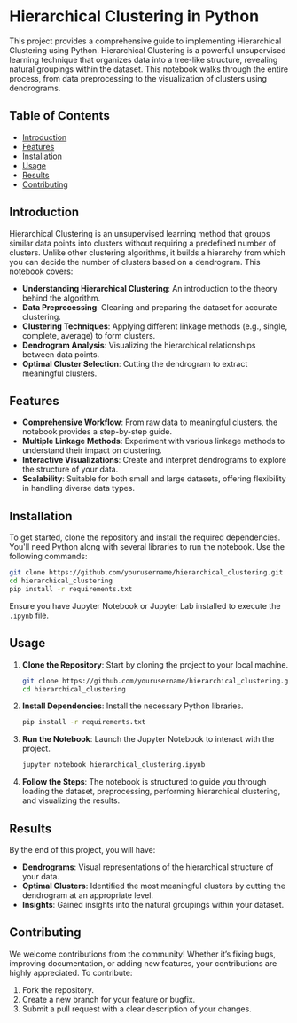 # Hierarchical Clustering in Python

This project provides a comprehensive guide to implementing Hierarchical Clustering using Python. Hierarchical Clustering is a powerful unsupervised learning technique that organizes data into a tree-like structure, revealing natural groupings within the dataset. This notebook walks through the entire process, from data preprocessing to the visualization of clusters using dendrograms.

## Table of Contents

- [Introduction](#introduction)
- [Features](#features)
- [Installation](#installation)
- [Usage](#usage)
- [Results](#results)
- [Contributing](#contributing)

## Introduction

Hierarchical Clustering is an unsupervised learning method that groups similar data points into clusters without requiring a predefined number of clusters. Unlike other clustering algorithms, it builds a hierarchy from which you can decide the number of clusters based on a dendrogram. This notebook covers:

- **Understanding Hierarchical Clustering**: An introduction to the theory behind the algorithm.
- **Data Preprocessing**: Cleaning and preparing the dataset for accurate clustering.
- **Clustering Techniques**: Applying different linkage methods (e.g., single, complete, average) to form clusters.
- **Dendrogram Analysis**: Visualizing the hierarchical relationships between data points.
- **Optimal Cluster Selection**: Cutting the dendrogram to extract meaningful clusters.

## Features

- **Comprehensive Workflow**: From raw data to meaningful clusters, the notebook provides a step-by-step guide.
- **Multiple Linkage Methods**: Experiment with various linkage methods to understand their impact on clustering.
- **Interactive Visualizations**: Create and interpret dendrograms to explore the structure of your data.
- **Scalability**: Suitable for both small and large datasets, offering flexibility in handling diverse data types.

## Installation

To get started, clone the repository and install the required dependencies. You'll need Python along with several libraries to run the notebook. Use the following commands:

```bash
git clone https://github.com/yourusername/hierarchical_clustering.git
cd hierarchical_clustering
pip install -r requirements.txt
```

Ensure you have Jupyter Notebook or Jupyter Lab installed to execute the `.ipynb` file.

## Usage

1. **Clone the Repository**: Start by cloning the project to your local machine.
   ```bash
   git clone https://github.com/yourusername/hierarchical_clustering.git
   cd hierarchical_clustering
   ```

2. **Install Dependencies**: Install the necessary Python libraries.
   ```bash
   pip install -r requirements.txt
   ```

3. **Run the Notebook**: Launch the Jupyter Notebook to interact with the project.
   ```bash
   jupyter notebook hierarchical_clustering.ipynb
   ```

4. **Follow the Steps**: The notebook is structured to guide you through loading the dataset, preprocessing, performing hierarchical clustering, and visualizing the results.

## Results

By the end of this project, you will have:

- **Dendrograms**: Visual representations of the hierarchical structure of your data.
- **Optimal Clusters**: Identified the most meaningful clusters by cutting the dendrogram at an appropriate level.
- **Insights**: Gained insights into the natural groupings within your dataset.

## Contributing

We welcome contributions from the community! Whether it’s fixing bugs, improving documentation, or adding new features, your contributions are highly appreciated. To contribute:

1. Fork the repository.
2. Create a new branch for your feature or bugfix.
3. Submit a pull request with a clear description of your changes.
